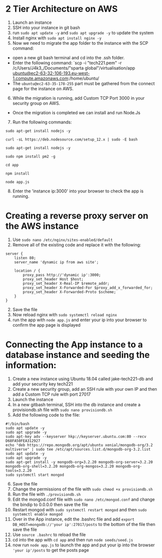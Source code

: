 # 2 Tier Architecture on AWS

1. Launch an instance
2. SSH into your instance in  git bash
3. run `sudo apt update -y` and `sudo apt upgrade -y` to update the system
4. Install nginx with `sudo apt install nginx -y`
5. Now we need to migrate the app folder to the instance with the SCP command:

- open a new git bash terminal and cd into the .ssh folder.
- Enter the following command: `scp -i "tech221.pem" -r /c/Users/J4k3_/Documents/"sparta global"/virtualisation/app ubuntu@ec2-63-32-106-193.eu-west-1.compute.amazonaws.com:/home/ubuntu/
- The `ubuntu@ec2-63-35-178-255` part must be gathered from the connect page for the instance on AWS.

6. While the migration is running, add Custom TCP Port 3000 in your security group on AWS.
- Once the migration is completed we can install and run Node.Js
7. Run the following commands:
```
sudo apt-get install nodejs -y

curl -sL https://deb.nodesource.com/setup_12.x | sudo -E bash

sudo apt-get install nodejs -y

sudo npm install pm2 -g

cd app

npm install

node app.js
```

8. Enter the 'instance ip:3000' into your browser to check the app is running.

#
# Creating a reverse proxy server on the AWS instance


1. Use `sudo nano /etc/nginx/sites-enabled/default`
2. Remove all of the existing code and replace it with the following:
```
server {
    listen 80;
    server_name 'dynamic ip from aws site';

    location / {
        proxy_pass http://'dynamic ip':3000;
        proxy_set_header Host $host;
        proxy_set_header X-Real-IP $remote_addr;
        proxy_set_header X-Forwarded-For $proxy_add_x_forwarded_for;
        proxy_set_header X-Forwarded-Proto $scheme;
    }
}
```
2. Save the file
3. Now reload nginx with `sudo systemctl reload nginx`
4. run the app with `node app.js` and enter your ip into your browser to confirm the app page is displayed

#
# Connecting the App instance to a database instance and seeding the information:

1. Create a new instance using Ubuntu 18.04 called jake-tech221-db and add your security key tech221
2. Create a new security group, add an SSH rule with your own IP and then add a Custom TCP rule with port 27017
3. Launch the instance
4. In a new gitbash terminal, SSH into the db instance and create a provisiondb.sh file with `sudo nano provisiondb.sh`
5. Add the following code to the file:
```
#!/bin/bash
sudo apt update -y 
sudo apt upgrade -y 
sudo apt-key adv --keyserver hkp://keyserver.ubuntu.com:80 --recv D68FA50FEA312927 
echo "deb https://repo.mongodb.org/apt/ubuntu xenial/mongodb-org/3.2 multiverse" | sudo tee /etc/apt/sources.list.d/mongodb-org-3.2.list 
sudo apt update -y 
sudo apt upgrade -y 
sudo apt-get install -y mongodb-org=3.2.20 mongodb-org-server=3.2.20 mongodb-org-shell=3.2.20 mongodb-org-mongos=3.2.20 mongodb-org-tools=3.2.20 
sudo systemctl start mongod
```
6. Save the file
7. Change the permissions of the file with `sudo chmod +x provisiondb.sh`
8. Run the file with `./provisiondb.sh`
9. Edit the mongod.conf file with `sudo nano /etc/mongod.conf` and change the bindip to 0.0.0.0 then save the file
10. Restart mongod with `sudo systemctl restart mongod` and then `sudo systemctl enable mongod`
11. Over in the App instance, edit the .bashrc file and add `export DB_HOST=mongodb://'your ip':27017/posts` to the bottom of the file then save the file
12. Use `source .bashrc` to reload the file
13. cd into the app with `cd app` and then run `node seeds/seed.js`
14. now run `node app.js` to launch the app and put your ip into the browser `'your ip'/posts` to get the posts page
